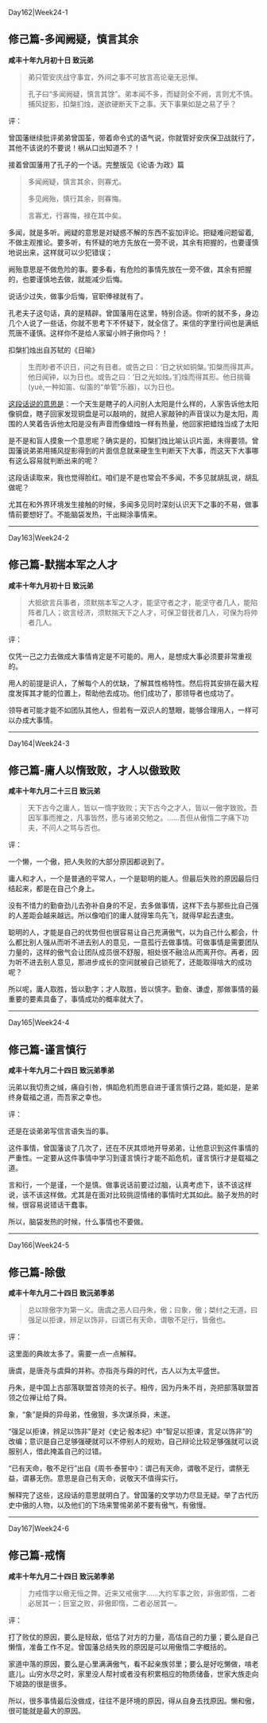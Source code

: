 Day162|Week24-1

## 修己篇-多闻阙疑，慎言其余

**咸丰十年九月初十日 致沅弟**

>弟只管安庆战守事宜，外间之事不可放言高论毫无忌惮。
>
>孔子曰“多闻阙疑，慎言其馀”。弟本闻不多，而疑则全不阙，言则尤不慎。捕风捉影，扣槃扪烛，遂欲硬断天下之事。天下事果如是之易了乎？

评：

曾国藩继续批评弟弟曾国荃，带着命令式的语气说，你就管好安庆保卫战就行了，其他不该说的不要说！祸从口出知道不？！

接着曾国藩用了孔子的一个话。完整版见《论语·为政》篇

>多闻阙疑，慎言其余，则寡尤。
>
>多见阙殆，慎行其余，则寡悔。
>
>言寡尤，行寡悔，禄在其中矣。

多闻，就是多听。阙疑的意思是对疑惑不解的东西不妄加评论。把疑难问题留着,不做主观推论。要多听，有怀疑的地方先放在一旁不说，其余有把握的，也要谨慎地说出来，这样就可以少犯错误；

阙殆意思是不做危险的事。要多看，有危险的事情先放在一旁不做，其余有把握的，也要谨慎地去做，就能减少后悔。

说话少过失，做事少后悔，官职俸禄就有了。

孔老夫子这句话，真的是精辟。曾国藩用在这里，特别合适。你听的就不多，身边几个人说了一些话，你就不思考下不怀疑下，就全信了。来信的字里行间也是满纸荒唐不谨慎。这样你不是给人家留小辫子揪你吗？！

扣槃扪烛出自苏轼的《日喻》

>生而眇者不识日，问之有目者。或告之曰：‘日之状如铜槃。’扣槃而得其声。他日闻钟，以为日也。或告之曰：‘日之光如烛。’扪烛而得其形。他日揣籥(yuè,一种如笛、似笛的“单管”乐器)，以为日也。

[这段话说的意思是](https://baike.baidu.com/item/%E6%89%A3%E6%A7%83%E6%89%AA%E7%83%9B?forcehttps=1%3Ffr%3Dkg_hanyu)：一个天生是瞎子的人问别人太阳是什么样的，人家告诉他太阳像铜盘，瞎子回家发现铜盘是可以敲响的，就把人家敲钟的声音误以为是太阳，周围的人笑着告诉他太阳是没有声音而像蜡烛一样有热量，他回家把蜡烛当成了太阳

是不是和盲人摸象一个意思呢？确实是的，扣槃扪烛比喻认识片面，未得要领。曾国藩说弟弟用捕风捉影得到的片面信息就来硬生生判断天下大事，而这天下大事哪有这么容易就判断出来的呢？

这段话读取来，我也觉得脸红。咱们是不是也常会不多闻，不多见就胡乱说，胡乱做呢？

尤其在和外界环境发生接触的时候，多闻多见同时深刻认识天下之事的不易，做事情前要想好了。不能脑袋发热，干出糊涂事情来。

------

Day163|Week24-2

## 修己篇-默揣本军之人才

**咸丰十年九月初十日 致沅弟**

>大抵欲言兵事者，须默揣本军之人才，能坚守者之才，能坚守者几人，能陷阵者几人；欲言经济，须默揣天下之人才，可保卫督抚者几人，可保为将帅者几人。

评：

仅凭一己之力去做成大事情肯定是不可能的。用人，是想成大事必须要非常重视的。

用人的前提是识人，了解每个人的优缺，了解其性格特性。然后将其安排在最大程度发挥其才能的位置上，帮助他去成功。他们成功了，那领导者也成功了。

领导者可能才能不如团队其他人，但若有一双识人的慧眼，能够合理用人，一样可以办成大事情。

------

Day164|Week24-3

## 修己篇-庸人以惰致败，才人以傲致败

**咸丰十年九月二十三日 致沅弟**

>天下古今之庸人，皆以一惰字致败；天下古今之才人，皆以一傲字致败。吾因军事而推之，凡事皆然，愿与诸弟交勉之。……吾但从傲惰二字痛下功夫，不问人之骂与否也。

评：

一个懒，一个傲，把人失败的大部分原因都说到了。

庸人和才人，一个是普通的平常人，一个是聪明的能人。但最后失败的原因最后归结起来，都是在自己个身上。

没有不惜力的勤奋劲儿去弥补自身的不足，去多做事情，这样下去与那些比自己强的人差距会越来越远。所以像咱们的庸人就得笨鸟先飞，就得早起去逮虫。

聪明的人，才能是自己的优势但也很容易让自己充满傲气，以为自己什么都会，什么都比别人强从而听不进去别人的意见，一意孤行去做事情。可做事情是需要团队力量的，这样的傲气会让团队成员很不舒服，相处很不融洽从而离开你。再者，因为听不进去别人意见，那进步成长的空间就被自己锁死了，还能取得啥大的成功呢？

所以呢，庸人取胜，皆以勤字；才人取胜，皆以慎字。勤奋、谦虚，那做事情的最重要的要素具备了，事情成功的概率就大了。

------

Day165|Week24-4

## 修己篇-谨言慎行

**咸丰十年九月二十四日 致沅弟季弟**

沅弟以我切责之缄，痛自引咎，惧蹈危机而思自进于谨言慎行之路，能如是，是弟终身载福之道，而吾家之幸也。

评：

还是在谈弟弟写信言语失当的事。

这件事情，曾国藩谈了几次了，还在不厌其烦地开导弟弟，让他意识到这件事情的严重性。一定要从这件事情中学习到谨言慎行才能不蹈危机，谨言慎行才是载福之道。

言和行，一个是谨，一个是慎。做事说话前要过过脑，认真考虑下，该不该这样说，该不该这样做。尤其是在面对比较挑逗情绪的事情时尤其如此。脑子发热的时候，很容易说错话干蠢事。

所以，脑袋发热的时候，什么事情也不要做。

------

Day166|Week24-5

## 修己篇-除傲

**咸丰十年九月二十四日 致沅弟季弟**

>总以除傲字为第一义。唐虞之恶人曰丹朱，傲；曰象，傲；桀纣之无道，曰强足以拒谏，辨足以饰非，曰谓已有天命，谓敬不足行，皆傲也。

评：

这里面的典故太多了。需要一点一点解释。

唐虞，是唐尧与虞舜的并称。亦指尧与舜的时代，古人以为太平盛世。

丹朱，是中国上古部落联盟首领尧的长子。相传，因为丹朱不肖，尧把部落联盟首领之位禅让给了舜。

象，“象”是舜的异母弟，性傲狠，多次谋杀舜，未遂。

“强足以拒谏，辨足以饰非"是对《史记·殷本纪》中“智足以拒谏，言足以饰非”的改编；意识是自己足够强硬就可以不停别人的规劝，自己辩论比较足够强就可以说服别人，借此掩盖自己的过错。

“已有天命，敬不足行”出自《周书·泰誓中》：谓己有天命，谓敬不足行，谓祭无益，谓暴无伤。意思是自己有天命，说敬天不值得实行。

解释完了这些，这段话的意思就明白了。曾国藩的文学功力尽显无疑。举了古代历史中傲的人物，以及他们的下场来警惕弟弟不要有傲气，有傲慢。

------

Day167|Week24-6

## 修己篇-戒惰

**咸丰十年九月二十四日 致沅弟季弟**

>力戒惰字以儆无恒之弊。近来又戒傲字……大约军事之败，非傲即惰，二者必居其一；巨室之败，非傲即惰，二者必居其一。

评：

打了败仗的原因，要么是轻敌，低估了对方的力量，高估自己的力量；要么是自己懒惰，准备工作不足。曾国藩总结失败的原因是可以用傲惰二字概括的。

家道中落的原因，要么是心里满满傲气，看不起亲族邻里；要么是好吃懒做，啃老底儿。山穷水尽之时，家里没人帮衬或者没有积累相应的物质储备，世家大族走向下坡路的很是很多。

所以，很多事情最后没做成，往往不是环境的原因，得从自身去找原因。懒和傲，很可能就是最大的原因。


